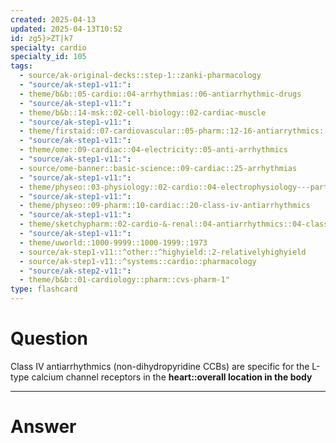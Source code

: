 ```yaml
---
created: 2025-04-13
updated: 2025-04-13T10:52
id: zg5}>ZT|k7
specialty: cardio
specialty_id: 105
tags:
  - source/ak-original-decks::step-1::zanki-pharmacology
  - "source/ak-step1-v11:": 
  - theme/b&b::05-cardio::04-arrhythmias::06-antiarrhythmic-drugs
  - "source/ak-step1-v11:": 
  - theme/b&b::14-msk::02-cell-biology::02-cardiac-muscle
  - "source/ak-step1-v11:": 
  - theme/firstaid::07-cardiovascular::05-pharm::12-16-antiarrythmics::15-class-4-calcium-channel-blockers
  - "source/ak-step1-v11:": 
  - theme/ome::09-cardiac::04-electricity::05-anti-arrhythmics
  - "source/ak-step1-v11:": 
  - source/ome-banner::basic-science::09-cardiac::25-arrhythmias
  - "source/ak-step1-v11:": 
  - theme/physeo::03-physiology::02-cardio::04-electrophysiology---part-1
  - "source/ak-step1-v11:": 
  - theme/physeo::09-pharm::10-cardiac::20-class-iv-antiarrhythmics
  - "source/ak-step1-v11:": 
  - theme/sketchypharm::02-cardio-&-renal::04-antiarrhythmics::04-class-iv
  - "source/ak-step1-v11:": 
  - theme/uworld::1000-9999::1000-1999::1973
  - source/ak-step1-v11::^other::^highyield::2-relativelyhighyield
  - source/ak-step1-v11::^systems::cardio::pharmacology
  - "source/ak-step2-v11:": 
  - theme/b&b::01-cardiology::pharm::cvs-pharm-1"
type: flashcard
---
```


# Question
Class IV antiarrhythmics (non-dihydropyridine CCBs) are specific for the L-type calcium channel receptors in the **heart::overall location in the body**

---

# Answer
